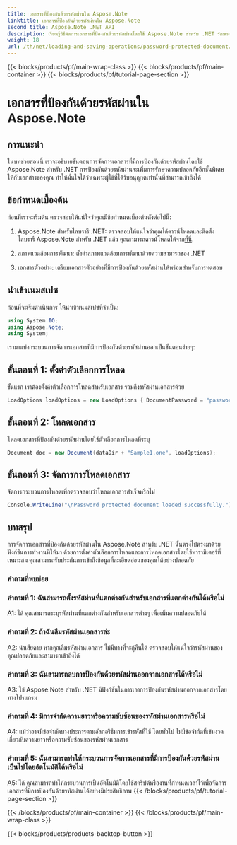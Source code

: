 ```yaml
---
title: เอกสารที่ป้องกันด้วยรหัสผ่านใน Aspose.Note
linktitle: เอกสารที่ป้องกันด้วยรหัสผ่านใน Aspose.Note
second_title: Aspose.Note .NET API
description: เรียนรู้วิธีจัดการเอกสารที่ป้องกันด้วยรหัสผ่านโดยใช้ Aspose.Note สำหรับ .NET รักษาความปลอดภัยข้อมูลที่ละเอียดอ่อนของคุณได้อย่างง่ายดาย
weight: 18
url: /th/net/loading-and-saving-operations/password-protected-document/
---
```


{{< blocks/products/pf/main-wrap-class >}}
{{< blocks/products/pf/main-container >}}
{{< blocks/products/pf/tutorial-page-section >}}

# เอกสารที่ป้องกันด้วยรหัสผ่านใน Aspose.Note

## การแนะนำ

ในบทช่วยสอนนี้ เราจะอธิบายขั้นตอนการจัดการเอกสารที่มีการป้องกันด้วยรหัสผ่านโดยใช้ Aspose.Note สำหรับ .NET การป้องกันด้วยรหัสผ่านจะเพิ่มการรักษาความปลอดภัยอีกชั้นพิเศษให้กับเอกสารของคุณ ทำให้มั่นใจได้ว่าเฉพาะผู้ใช้ที่ได้รับอนุญาตเท่านั้นที่สามารถเข้าถึงได้

## ข้อกำหนดเบื้องต้น

ก่อนที่เราจะเริ่มต้น ตรวจสอบให้แน่ใจว่าคุณมีข้อกำหนดเบื้องต้นดังต่อไปนี้:

1. Aspose.Note สำหรับไลบรารี .NET: ตรวจสอบให้แน่ใจว่าคุณได้ดาวน์โหลดและติดตั้งไลบรารี Aspose.Note สำหรับ .NET แล้ว คุณสามารถดาวน์โหลดได้จาก[ที่นี่](https://releases.aspose.com/note/net/).

2. สภาพแวดล้อมการพัฒนา: ตั้งค่าสภาพแวดล้อมการพัฒนาด้วยความสามารถของ .NET

3. เอกสารตัวอย่าง: เตรียมเอกสารตัวอย่างที่มีการป้องกันด้วยรหัสผ่านให้พร้อมสำหรับการทดสอบ

## นำเข้าเนมสเปซ

ก่อนที่จะเริ่มดำเนินการ ให้นำเข้าเนมสเปซที่จำเป็น:

```csharp
using System.IO;
using Aspose.Note;
using System;
```

เรามาแบ่งกระบวนการจัดการเอกสารที่มีการป้องกันด้วยรหัสผ่านออกเป็นขั้นตอนง่ายๆ:

## ขั้นตอนที่ 1: ตั้งค่าตัวเลือกการโหลด

ขั้นแรก เราต้องตั้งค่าตัวเลือกการโหลดสำหรับเอกสาร รวมถึงรหัสผ่านเอกสารด้วย

```csharp
LoadOptions loadOptions = new LoadOptions { DocumentPassword = "password" };
```

## ขั้นตอนที่ 2: โหลดเอกสาร

โหลดเอกสารที่ป้องกันด้วยรหัสผ่านโดยใช้ตัวเลือกการโหลดที่ระบุ

```csharp
Document doc = new Document(dataDir + "Sample1.one", loadOptions);
```

## ขั้นตอนที่ 3: จัดการการโหลดเอกสาร

จัดการกระบวนการโหลดเพื่อตรวจสอบว่าโหลดเอกสารสำเร็จหรือไม่

```csharp
Console.WriteLine("\nPassword protected document loaded successfully.");
```

## บทสรุป

การจัดการเอกสารที่ป้องกันด้วยรหัสผ่านใน Aspose.Note สำหรับ .NET นั้นตรงไปตรงมาด้วยฟังก์ชันการทำงานที่ให้มา ด้วยการตั้งค่าตัวเลือกการโหลดและการโหลดเอกสารโดยใช้พารามิเตอร์ที่เหมาะสม คุณสามารถรับประกันการเข้าถึงข้อมูลที่ละเอียดอ่อนของคุณได้อย่างปลอดภัย

### คำถามที่พบบ่อย

### คำถามที่ 1: ฉันสามารถตั้งรหัสผ่านที่แตกต่างกันสำหรับเอกสารที่แตกต่างกันได้หรือไม่

A1: ได้ คุณสามารถระบุรหัสผ่านที่แตกต่างกันสำหรับเอกสารต่างๆ เพื่อเพิ่มความปลอดภัยได้

### คำถามที่ 2: ถ้าฉันลืมรหัสผ่านเอกสารล่ะ

A2: น่าเสียดาย หากคุณลืมรหัสผ่านเอกสาร ไม่มีทางที่จะกู้คืนได้ ตรวจสอบให้แน่ใจว่ารหัสผ่านของคุณปลอดภัยและสามารถเข้าถึงได้

### คำถามที่ 3: ฉันสามารถลบการป้องกันด้วยรหัสผ่านออกจากเอกสารได้หรือไม่

A3: ใช่ Aspose.Note สำหรับ .NET มีฟังก์ชันในการเอาการป้องกันรหัสผ่านออกจากเอกสารโดยทางโปรแกรม

### คำถามที่ 4: มีการจำกัดความยาวหรือความซับซ้อนของรหัสผ่านเอกสารหรือไม่

A4: แม้ว่าอาจมีข้อจำกัดบางประการตามอัลกอริธึมการเข้ารหัสที่ใช้ โดยทั่วไป ไม่มีข้อจำกัดที่เข้มงวดเกี่ยวกับความยาวหรือความซับซ้อนของรหัสผ่านเอกสาร

### คำถามที่ 5: ฉันสามารถทำให้กระบวนการจัดการเอกสารที่มีการป้องกันด้วยรหัสผ่านเป็นไปโดยอัตโนมัติได้หรือไม่

A5: ได้ คุณสามารถทำให้กระบวนการเป็นอัตโนมัติโดยใช้สคริปต์หรืองานที่กำหนดเวลาไว้เพื่อจัดการเอกสารที่มีการป้องกันด้วยรหัสผ่านได้อย่างมีประสิทธิภาพ
{{< /blocks/products/pf/tutorial-page-section >}}

{{< /blocks/products/pf/main-container >}}
{{< /blocks/products/pf/main-wrap-class >}}

{{< blocks/products/products-backtop-button >}}

